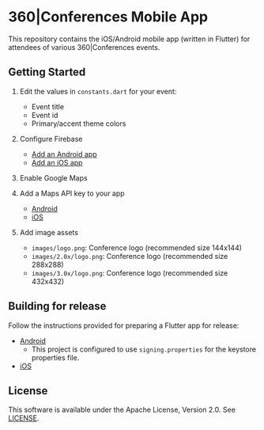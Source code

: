 # 360|Conferences Mobile App

This repository contains the iOS/Android mobile app (written in Flutter) for attendees
of various 360|Conferences events.

## Getting Started

1. Edit the values in `constants.dart` for your event:
    - Event title
    - Event id
    - Primary/accent theme colors

1. Configure Firebase
    - [Add an Android app](https://firebase.google.com/docs/flutter/setup#configure_an_android_app)
    - [Add an iOS app](https://firebase.google.com/docs/flutter/setup#configure_an_ios_app)

1. Enable Google Maps
1. Add a Maps API key to your app
    - [Android](https://developers.google.com/maps/documentation/android-sdk/get-api-key)
    - [iOS](https://developers.google.com/maps/documentation/ios-sdk/get-api-key)

1. Add image assets
    - `images/logo.png`: Conference logo (recommended size 144x144)
    - `images/2.0x/logo.png`: Conference logo (recommended size 288x288)
    - `images/3.0x/logo.png`: Conference logo (recommended size 432x432)

## Building for release

Follow the instructions provided for preparing a Flutter app for release:

- [Android](https://flutter.dev/docs/deployment/android)
    - This project is configured to use `signing.properties` for the keystore
    properties file.
- [iOS](https://flutter.dev/docs/deployment/ios)

## License

This software is available under the Apache License, Version 2.0.
See [LICENSE](LICENSE).